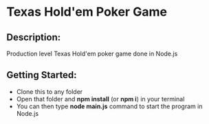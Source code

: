 # Texas Hold'em Poker Game
## Description:
Production level Texas Hold'em poker game done in Node.js
## Getting Started:
* Clone this to any folder
* Open that folder and **npm install** (or **npm i**) in your terminal
* You can then type **node main.js** command to start the program in Node.js
